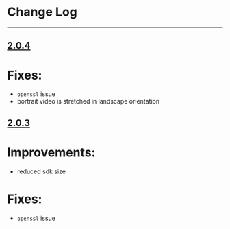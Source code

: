 # Change Log

---

## [2.0.4](https://github.com/bear2b/bear_sdk_demo_android/releases/tag/2.0.4)

# Fixes:
* `openssl` issue
* portrait video is stretched in landscape orientation

## [2.0.3](https://github.com/bear2b/bear_sdk_demo_android/releases/tag/2.0.3)

# Improvements:
* reduced sdk size
# Fixes:
* `openssl` issue

